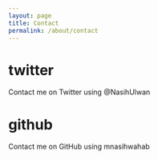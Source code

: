 ```yaml
---
layout: page
title: Contact
permalink: /about/contact
---
```


# twitter
Contact me on Twitter using @NasihUlwan


# github
Contact me on GitHub using mnasihwahab
